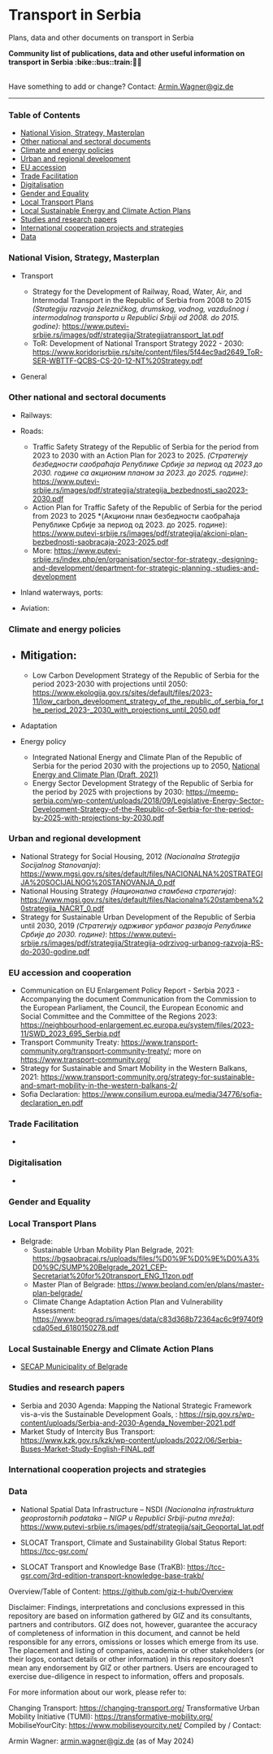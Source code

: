 # Transport in Serbia
Plans, data and other documents on transport in Serbia

<b> 
Community list of publications, data and other useful information on transport in Serbia :bike::bus::train:🌳🚊
</b><br><br>

Have something to add or change? Contact: Armin.Wagner@giz.de

------------------------------

### Table of Contents

- [National Vision, Strategy, Masterplan](#National-Vision-Strategy-Masterplan)
- [Other national and sectoral documents](#other-national-sectoral-documents) 
- [Climate and energy policies](#climate-energy-policies)
- [Urban and regional development](#urban)
- [EU accession](#eu-accession)
- [Trade Facilitation](#trade-facilitation)
- [Digitalisation](#digitalisation) 
- [Gender and Equality](#gender)
- [Local Transport Plans](#local-transport-plans)
- [Local Sustainable Energy and Climate Action Plans](local-secaps) 
- [Studies and research papers](#studies-research) 
- [International cooperation projects and strategies](#International-cooperation) 
- [Data](#data) 

  
### National Vision, Strategy, Masterplan <a name="national-vision-strategy-masterplan"></a> 

- Transport
  - Strategy for the Development of Railway, Road, Water, Air, and Intermodal Transport in the Republic of Serbia from 2008 to 2015 *(Strategiju razvoja železničkog, drumskog, vodnog, vazdušnog i intermodalnog transporta u Republici Srbiji od 2008. do 2015. godine)*: https://www.putevi-srbije.rs/images/pdf/strategija/Strategijatransport_lat.pdf
  - ToR: Development of National Transport Strategy 2022 - 2030: https://www.koridorisrbije.rs/site/content/files/5f44ec9ad2649_ToR-SER-WBTTF-QCBS-CS-20-12-NT%20Strategy.pdf

- General


### Other national and sectoral documents <a name="other-national-sectoral-documents"></a> 

- Railways:

- Roads:
  - Traffic Safety Strategy of the Republic of Serbia for the period from 2023 to 2030 with an Action Plan for 2023 to 2025. *(Стратегију безбедности саобраћаја Републике Србије за период од 2023 до 2030. године са акционим планом за 2023. до 2025. године)*: https://www.putevi-srbije.rs/images/pdf/strategija/strategija_bezbednosti_sao2023-2030.pdf
  - Action Plan for Traffic Safety of the Republic of Serbia for the period from 2023 to 2025 *(Акциони план безбедности саобраћаја Републике Србије за период од 2023. до 2025. године): https://www.putevi-srbije.rs/images/pdf/strategija/akcioni-plan-bezbednosti-saobracaja-2023-2025.pdf
  - More: https://www.putevi-srbije.rs/index.php/en/organisation/sector-for-strategy,-designing-and-development/department-for-strategic-planning,-studies-and-development

- Inland waterways, ports:
- Aviation:

### Climate and energy policies <a name="climate-energy-policies"></a> 

- Mitigation:
  - 
  - Low Carbon Development Strategy of the Republic of Serbia for the period 2023-2030 with projections until 2050: https://www.ekologija.gov.rs/sites/default/files/2023-11/low_carbon_development_strategy_of_the_republic_of_serbia_for_the_period_2023-_2030_with_projections_until_2050.pdf
      
- Adaptation
   

- Energy policy 
    - Integrated National Energy and Climate Plan of the Republic of Serbia for the period 2030 with the projections up to 2050, [National Energy and Climate Plan (Draft, 2021)](https://www.energy-community.org/implementation/package/NECP.html)
    - Energy Sector Development Strategy of the Republic of Serbia for the period by 2025 with projections by 2030: https://meemp-serbia.com/wp-content/uploads/2018/09/Legislative-Energy-Sector-Development-Strategy-of-the-Republic-of-Serbia-for-the-period-by-2025-with-projections-by-2030.pdf

  

### Urban and regional development <a name="urban"></a> 

  - National Strategy for Social Housing, 2012 *(Nacionalna Strategija Socijalnog Stanovanja)*: https://www.mgsi.gov.rs/sites/default/files/NACIONALNA%20STRATEGIJA%20SOCIJALNOG%20STANOVANJA_0.pdf
  - National Housing Strategy *(Национална стамбена стратегија)*: https://www.mgsi.gov.rs/sites/default/files/Nacionalna%20stambena%20strategija_NACRT_0.pdf 
  - Strategy for Sustainable Urban Development of the Republic of Serbia until 2030, 2019 *(Стратегију одрживог урбаног развоја Републике Србије до 2030. године)*: https://www.putevi-srbije.rs/images/pdf/strategija/Strategija-odrzivog-urbanog-razvoja-RS-do-2030-godine.pdf


### EU accession and cooperation <a name="eu-accession"></a> 

- Communication on EU Enlargement Policy Report - Serbia 2023 - Accompanying the document Communication from the Commission to the European Parliament, the Council, the European Economic and Social Committee and the Committee of the Regions 2023: https://neighbourhood-enlargement.ec.europa.eu/system/files/2023-11/SWD_2023_695_Serbia.pdf
- Transport Community Treaty: https://www.transport-community.org/transport-community-treaty/; more on https://www.transport-community.org/
- Strategy for Sustainable and Smart Mobility in the Western Balkans, 2021: https://www.transport-community.org/strategy-for-sustainable-and-smart-mobility-in-the-western-balkans-2/
- Sofia Declaration: https://www.consilium.europa.eu/media/34776/sofia-declaration_en.pdf


### Trade Facilitation <a name="trade-facilitation"></a> 

- 

### Digitalisation <a name="digitalisation"></a> 

- 

### Gender and Equality <a name="gender"></a> 

### Local Transport Plans <a name="local-transport-plans"></a>  

- Belgrade:
  - Sustainable Urban Mobility Plan Belgrade, 2021: https://bgsaobracaj.rs/uploads/files/%D0%9F%D0%9E%D0%A3%D0%9C/SUMP%20Belgrade_2021_CEP-Secretariat%20for%20transport_ENG_11zon.pdf
  - Master Plan of Belgrade: https://www.beoland.com/en/plans/master-plan-belgrade/
  - Climate Change Adaptation Action Plan and Vulnerability Assessment: https://www.beograd.rs/images/data/c83d368b72364ac6c9f9740f9cda05ed_6180150278.pdf

### Local Sustainable Energy and Climate Action Plans <a name="local-secaps"></a> 
- [SECAP Municipality of Belgrade](https://ebrdgreencities.com/assets/Uploads/PDF/Belgrade-SECAP.pdf)



### Studies and research papers <a name="studies-research"></a> 


- Serbia and 2030 Agenda: Mapping the National Strategic Framework vis-a-vis the Sustainable Development Goals, : https://rsjp.gov.rs/wp-content/uploads/Serbia-and-2030-Agenda_November-2021.pdf
- Market Study of Intercity Bus Transport: https://www.kzk.gov.rs/kzk/wp-content/uploads/2022/06/Serbia-Buses-Market-Study-English-FINAL.pdf


### International cooperation projects and strategies <a name="international-cooperation"></a> 



### Data <a name="data"></a>
- National Spatial Data Infrastructure – NSDI *(Nacionalna infrastruktura geoprostornih podataka – NIGP u Republici Srbiji-putna mreža)*: https://www.putevi-srbije.rs/images/pdf/strategija/sajt_Geoportal_lat.pdf

- SLOCAT Transport, Climate and Sustainability Global Status Report: https://tcc-gsr.com/
- SLOCAT Transport and Knowledge Base (TraKB): https://tcc-gsr.com/3rd-edition-transport-knowledge-base-trakb/



Overview/Table of Content: https://github.com/giz-t-hub/Overview

Disclaimer: Findings, interpretations and conclusions expressed in this repository are based on information gathered by GIZ and its consultants, partners and contributors. GIZ does not, however, guarantee the accuracy of completeness of information in this document, and cannot be held responsible for any errors, omissions or losses which emerge from its use. The placement and listing of companies, academia or other stakeholders (or their logos, contact details or other information) in this repository doesn’t mean any endorsement by GIZ or other partners. Users are encouraged to exercise due-diligence in respect to information, offers and proposals.

For more information about our work, please refer to:

Changing Transport: https://changing-transport.org/
Transformative Urban Mobility Initiative (TUMI): https://transformative-mobility.org/
MobiliseYourCity: https://www.mobiliseyourcity.net/
Compiled by / Contact:

Armin Wagner: armin.wagner@giz.de
(as of May 2024)
